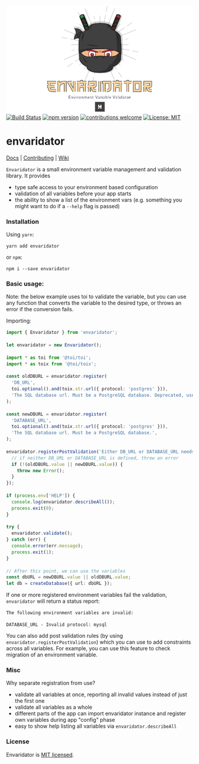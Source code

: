 ![Envaridator Logo](/assets/envaridator-logo.png)
[![Build Status](https://travis-ci.com/hfour/envaridator.svg?branch=master)](https://travis-ci.com/hfour/envaridator)
[![npm version](https://badge.fury.io/js/envaridator.svg)](https://www.npmjs.com/package/envaridator)
[![contributions welcome](https://img.shields.io/badge/contributions-welcome-brightgreen.svg?style=flat)]()
[![License: MIT](https://img.shields.io/badge/License-MIT-yellow.svg)](https://github.com/hfour/envaridator/blob/master/LICENSE.md)

# envaridator

[Docs](https://github.com/hfour/envaridator/wiki/Docs) |
[Contributing](https://github.com/hfour/envaridator/wiki/Contributing) |
[Wiki](https://github.com/hfour/envaridator/wiki)

`Envaridator` is a small environment variable management and validation library. It provides

- type safe access to your environment based configuration
- validation of all variables before your app starts
- the ability to show a list of the environment vars (e.g. something you might want to do if a
  `--help` flag is passed)

### Installation

Using `yarn`:

```
yarn add envaridator
```

or `npm`:

```
npm i --save envaridator
```

### Basic usage:

Note: the below example uses toi to validate the variable, but you can use any function that
converts the variable to the desired type, or throws an error if the conversion fails.

Importing:

```typescript
import { Envaridator } from 'envaridator';

let envaridator = new Envaridator();

import * as toi from '@toi/toi';
import * as toix from '@toi/toix';

const oldDBURL = envaridator.register(
  'DB_URL',
  toi.optional().and(toix.str.url({ protocol: 'postgres' })),
  'The SQL database url. Must be a PostgreSQL database. Deprecated, use DATABASE_URL',
);

const newDBURL = envaridator.register(
  'DATABASE_URL',
  toi.optional().and(toix.str.url({ protocol: 'postgres' })),
  'The SQL database url. Must be a PostgreSQL database.',
);

envaridator.registerPostValidation('Either DB_URL or DATABASE_URL needs to defined.', () => {
  // if neither DB_URL or DATABASE_URL is defined, throw an error
  if (!(oldDBURL.value || newDBURL.value)) {
    throw new Error();
  }
});

if (process.env['HELP']) {
  console.log(envaridator.describeAll());
  process.exit(0);
}

try {
  envaridator.validate();
} catch (err) {
  console.error(err.message);
  process.exit(1);
}

// After this point, we can use the variables
const dbURL = newDBURL.value || oldDBURL.value;
let db = createDatabase({ url: dbURL });
```

If one or more registered environment variables fail the validation, `envaridator` will return a
status report:

```
The following environment variables are invalid:

DATABASE_URL - Invalid protocol: mysql
```

You can also add post validation rules (by using `envaridator.registerPostValidation`) which you can
use to add constraints across all variables. For example, you can use this feature to check
migration of an environment variable.

### Misc

Why separate registration from use?

- validate all variables at once, reporting all invalid values instead of just the first one
- validate all variables as a whole
- different parts of the app can import envaridator instance and register own variables during app
  "config" phase
- easy to show help listing all variables via `envaridator.describeAll`

### License

Envaridator is [MIT licensed](https://github.com/hfour/envaridator/blob/master/LICENSE.md).
